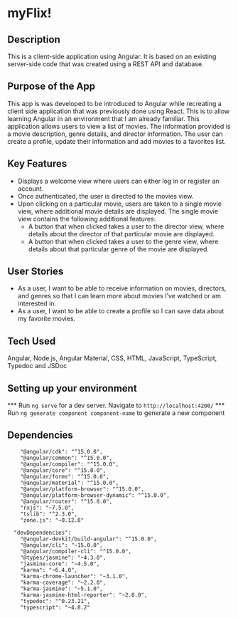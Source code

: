 # myFlix!

## Description
This is a client-side application using Angular. It is based on an existing server-side code that was created using a REST API and database.

## Purpose of the App
This app is was developed to be introduced to Angular while recreating a client side application that was previously done using React. This is to allow learning Angular in an environment that I am already familiar. This application allows users to view a list of movies. The information provided is a movie description, genre details, and director information. The user can create a profile, update their information and add movies to a favorites list.

## Key Features
* Displays a welcome view where users can either log in or register an
account.
* Once authenticated, the user is directed to the movies view.
* Upon clicking on a particular movie, users are taken to a single movie view, where additional movie details are displayed. The single movie view contains the following additional features:
  * A button that when clicked takes a user to the director view, where details about the director of that particular movie are displayed.
  * A button that when clicked takes a user to the genre view, where details about that particular genre of the movie are displayed.

## User Stories
* As a user, I want to be able to receive information on movies, directors, and genres so that I can learn more about movies I’ve watched or am interested in.
* As a user, I want to be able to create a profile so I can save data about my favorite movies.

## Tech Used
Angular, Node.js, Angular Material, CSS, HTML, JavaScript, TypeScript, Typedoc and JSDoc

## Setting up your environment
*** Run `ng serve` for a dev server. Navigate to `http://localhost:4200/`
*** Run `ng generate component component-name` to generate a new component

## Dependencies
```"@angular/animations": "^15.0.0",
    "@angular/cdk": "^15.0.0",
    "@angular/common": "^15.0.0",
    "@angular/compiler": "^15.0.0",
    "@angular/core": "^15.0.0",
    "@angular/forms": "^15.0.0",
    "@angular/material": "^15.0.0",
    "@angular/platform-browser": "^15.0.0",
    "@angular/platform-browser-dynamic": "^15.0.0",
    "@angular/router": "^15.0.0",
    "rxjs": "~7.5.0",
    "tslib": "^2.3.0",
    "zone.js": "~0.12.0"

  "devDependencies":
    "@angular-devkit/build-angular": "^15.0.0",
    "@angular/cli": "~15.0.0",
    "@angular/compiler-cli": "^15.0.0",
    "@types/jasmine": "~4.3.0",
    "jasmine-core": "~4.5.0",
    "karma": "~6.4.0",
    "karma-chrome-launcher": "~3.1.0",
    "karma-coverage": "~2.2.0",
    "karma-jasmine": "~5.1.0",
    "karma-jasmine-html-reporter": "~2.0.0",
    "typedoc": "^0.23.21",
    "typescript": "~4.8.2"
